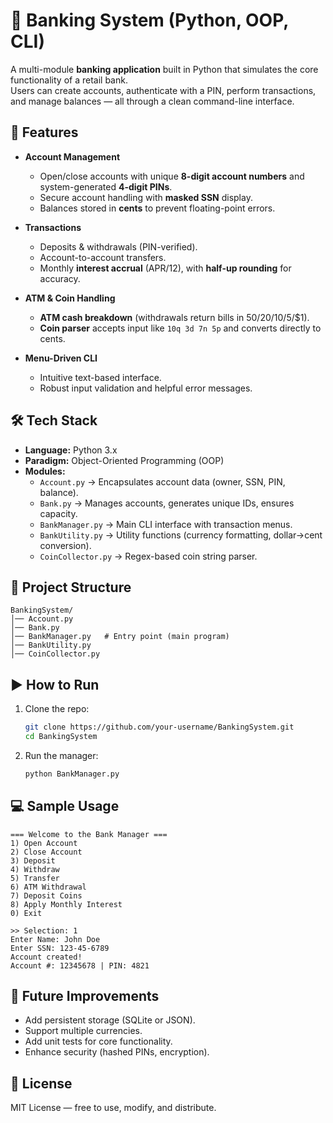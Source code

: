 # 🏦 Banking System (Python, OOP, CLI)

A multi-module **banking application** built in Python that simulates the core functionality of a retail bank.  
Users can create accounts, authenticate with a PIN, perform transactions, and manage balances — all through a clean command-line interface.  

## 🚀 Features
- **Account Management**
  - Open/close accounts with unique **8-digit account numbers** and system-generated **4-digit PINs**.
  - Secure account handling with **masked SSN** display.
  - Balances stored in **cents** to prevent floating-point errors.  

- **Transactions**
  - Deposits & withdrawals (PIN-verified).  
  - Account-to-account transfers.  
  - Monthly **interest accrual** (APR/12), with **half-up rounding** for accuracy.  

- **ATM & Coin Handling**
  - **ATM cash breakdown** (withdrawals return bills in $50/$20/$10/$5/$1).  
  - **Coin parser** accepts input like `10q 3d 7n 5p` and converts directly to cents.  

- **Menu-Driven CLI**
  - Intuitive text-based interface.  
  - Robust input validation and helpful error messages.  

## 🛠️ Tech Stack
- **Language:** Python 3.x  
- **Paradigm:** Object-Oriented Programming (OOP)  
- **Modules:**  
  - `Account.py` → Encapsulates account data (owner, SSN, PIN, balance).  
  - `Bank.py` → Manages accounts, generates unique IDs, ensures capacity.  
  - `BankManager.py` → Main CLI interface with transaction menus.  
  - `BankUtility.py` → Utility functions (currency formatting, dollar→cent conversion).  
  - `CoinCollector.py` → Regex-based coin string parser.  

## 📂 Project Structure
```
BankingSystem/
│── Account.py
│── Bank.py
│── BankManager.py   # Entry point (main program)
│── BankUtility.py
│── CoinCollector.py
```

## ▶️ How to Run
1. Clone the repo:
   ```bash
   git clone https://github.com/your-username/BankingSystem.git
   cd BankingSystem
   ```
2. Run the manager:
   ```bash
   python BankManager.py
   ```

## 💻 Sample Usage
```
=== Welcome to the Bank Manager ===
1) Open Account
2) Close Account
3) Deposit
4) Withdraw
5) Transfer
6) ATM Withdrawal
7) Deposit Coins
8) Apply Monthly Interest
0) Exit

>> Selection: 1
Enter Name: John Doe
Enter SSN: 123-45-6789
Account created!
Account #: 12345678 | PIN: 4821
```

## 🌟 Future Improvements
- Add persistent storage (SQLite or JSON).  
- Support multiple currencies.  
- Add unit tests for core functionality.  
- Enhance security (hashed PINs, encryption).  

## 📜 License
MIT License — free to use, modify, and distribute.  
